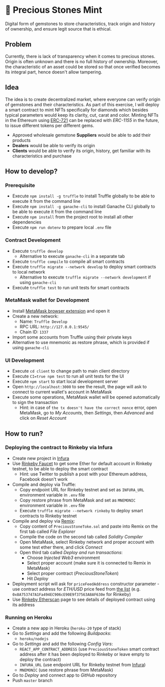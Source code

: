# 💎 Precious Stones Mint

Digital form of gemstones to store characteristics, track origin and history of ownership, and ensure legit source that is ethical.

## Problem

Currently, there is lack of transparency when it comes to precious stones. Origin is often unknown and there is no full history of ownership. Moreover, the characteristic of an asset could be stored so that once verified becomes its integral part, hence doesn't allow tampering.

## Idea

The idea is to create decentralized market, where everyone can verify origin of gemstones and their characteristics.
As part of this exercise, I will deploy a smart contract to mint NFTs specifically for diamonds which besides typical parameters would keep its clarity, cut, carat and color.
Minting NFTs in the Ethereum using [ERC-721](https://ethereum.org/en/developers/docs/standards/tokens/erc-721/) can be replaced with *ERC-1155* in the future, to issue different tokens per different gems.

- Approved wholesale gemstone **Suppliers** would be able to add their products
- **Dealers** would be able to verify its origin
- **Clients** would be able to verify its origin, history, get familiar with its characteristics and purchase

## How to develop?

### Prerequisite

- Execute `npm install -g truffle` to install Truffle globally to be able to execute it from the command line
- Execute `npm install -g ganache-cli` to install Ganache CLI globally to be able to execute it from the command line
- Execute `npm install` from the project root to install all other dependencies
- Execute `npm run dotenv` to prepare local `.env` file

### Contract Development

- Execute `truffle develop`
  - Alternative to execute `ganache-cli` in a separate tab
- Execute `truffle compile` to compile all smart contracts
- Execute `truffle migrate --network develop` to deploy smart contracts to local network
  - Alternative to execute `truffle migrate --network development` if using `ganache-cli`
- Execute `truffle test` to run unit tests for smart contracts

### MetaMask wallet for Development

- Install [MetaMask browser extension](https://metamask.io/download.html) and open it
- Create a new network:
  - Name: `Truffle Develop`
  - RPC URL: `http://127.0.0.1:9545/`
  - Chain ID: `1337`
- Import some accounts from Truffle using their private keys
- Alternative to use mnemonic as restore phrase, which is provided if using `ganache-cli`

### UI Development

- Execute `cd client` to change path to main client directory
- Execute `CI=true npm test` to run all unit tests for the UI
- Execute `npm start` to start local development server
- Open `http://localhost:3000` to see the result, the page will ask to connect to current wallet's account in MetaMask
- Execute some operations, MetaMask wallet will be opened automatically to sign the transaction
  - Hint: in case of `the tx doesn't have the correct nonce` error, open MetaMask, go to *My Accounts*, then *Settings*, then *Advanced* and click on *Reset Account*

## How to run?

### Deploying the contract to Rinkeby via Infura
- Create new project in [Infura](https://infura.io)
- Use [Rinkeby Faucet](https://faucet.rinkeby.io/) to get some Ether for default account in Rinkeby testnet, to be able to deploy the smart contract
  - Hint: use Twitter to publish a post with your Ethereum address, Facebook doesn't work
- Compile and deploy via Truffle:
  - Copy endpoint URL for Rinkeby testnet and set as `INFURA_URL` environment variable in `.env` file
  - Copy restore phrase from MetaMask and set as `MNEMONIC` environment variable in `.env` file
  - Execute `truffle migrate --network rinkeby` to deploy smart contracts to Rinkeby testnet
- Compile and deploy via [Remix](https://remix.ethereum.org/):
  - Copy content of `PreciousStoneToke.sol` and paste into Remix on the first tab called *File Explorer*
  - Compile the code on the second tab called *Solidity Compiler*
  - Open MetaMask, select Rinkeby network and proper account with some test ether there, and click *Connect*
  - Open third tab called *Deploy and run transactions*:
    - Choose *Injected Web3* environment
    - Select proper account (make sure it is connected to Remix in MetaMask)
    - Select proper contract (*PreciousStoneToken*)
    - Hit *Deploy*
- Deployment script will ask for `priceFeedAddress` constructor parameter - use contract address for *ETH/USD* price feed from [the list](https://docs.chain.link/docs/ethereum-addresses/) (e.g. `0x8A753747A1Fa494EC906cE90E9f37563A8AF630e` for Rinkeby)
- Use [Rinkeby Etherscan](https://rinkeby.etherscan.io) page to see details of deployed contract using its address

### Running on Heroku

- Create a new app in Heroku (`heroku-20` type of stack)
- Go to *Settings* and add the following *Buildpacks*:
  - `heroku/nodejs`
- Go to *Settings* and add the following *Config Vars*:
  - `REACT_APP_CONTRACT_ADDRESS` (use `PreciousStoneToken` smart contract address after it has been deployed to Rinkeby or leave empty to deploy the contract)
  - `INFURA_URL` (use endpoint URL for Rinkeby testnet from [Infura](https://infura.io))
  - `MNEMONIC` (use restore phrase from MetaMask)
- Go to *Deploy* and connect app to *GitHub* repository
- Push `master` branch
